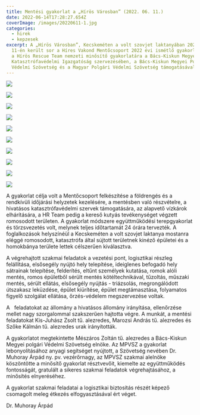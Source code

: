 ```yaml
---
title: Mentési gyakorlat a „Hírös Városban” (2022. 06. 11.)
date: 2022-06-14T17:28:27.654Z
coverImage: /images/20220611-1.jpg
categories:
  - hirek
  - kepzesek
excerpt: A „Hírös Városban”, Kecskeméten a volt szovjet laktanyában 2022. június
  11-én került sor a Híres Vakond Mentőcsoport 2022 évi ismétlő gyakorlatára és
  a Hírös Rescue Team nemzeti minősítő gyakorlatára a Bács-Kiskun Megyei
  Katasztrófavédelmi Igazgatóság szervezésében, a Bács-Kiskun Megyei Polgári
  Védelmi Szövetség és a Magyar Polgári Védelmi Szövetség támogatásával.
---
```

![](/images/20220611-2.jpg)

![](/images/20220611-3.jpg)

![](/images/20220611-4.jpg)

![](/images/20220611-5.jpg)

![](/images/20220611-6.jpg)

![](/images/20220611-7.jpg)

![](/images/20220611-9.jpg)

![](/images/20220611-10.jpg)

![](/images/20220611-8.jpg)

![](/images/20220611-11.jpg)

A gyakorlat célja volt a Mentőcsoport felkészítése a földrengés és a rendkívüli időjárási helyzetek kezelésére, a mentésben való részvételre, a hivatásos katasztrófavédelmi szervek támogatására, az alapvető vízkárok elhárítására, a HR Team pedig a kereső kutyás tevékenységet végzett romosodott területen. A gyakorlat módszere együttműködési terepgyakorlat és törzsvezetés volt, melynek teljes időtartamát 24 órára tervezték. A foglalkozások helyszínéül a Kecskeméten a volt szovjet laktanya mostanra eléggé romosodott, katasztrófa által sújtott területnek kinéző épületei és a homokbánya területe lettek célszerűen kiválasztva.

A végrehajtott szakmai feladatok a vezetési pont, logisztikai részleg felállítása, elsősegély nyújtó hely telepítése, ideiglenes befogadó hely sátrainak telepítése, felderítés, eltűnt személyek kutatása, romok alóli mentés, romos épületből sérült mentés kötéltechnikával, tűzoltás, műszaki mentés, sérült ellátás, elsősegély nyújtás - triázsolás, megrongálódott útszakasz leküzdése, épület kiürítése, épület megtámasztása, folyamatos figyelő szolgálat ellátása, őrzés-védelem megszervezése voltak.

A   feladatokat az állomány a hivatásos állomány irányítása, ellenőrzése mellet nagy szorgalommal szakszerűen hajtotta végre. A munkát, a mentési feladatokat Kis-Juhász Zsolt tű. alezredes, Marozsi András tű. alezredes és Szőke Kálmán tű. alezredes urak irányították.

A gyakorlatot megtekintette Mészáros Zoltán tű. alezredes a Bács-Kiskun Megyei polgári Védelmi Szövetség elnöke. Az MPVSZ a gyakorlat lebonyolításához anyagi segítséget nyújtott, a Szövetség nevében Dr. Muhoray Árpád ny. pv. vezérőrnagy, az MPVSZ szakmai alelnöke köszöntötte a minősítő gyakorlat résztvevőit, kiemelte az együttműködés fontosságát, gratulált a sikeres szakmai feladatok végrehajtásához, a minősítés elnyeréséhez.

A gyakorlat szakmai feladatai a logisztikai biztosítás részét képező csomagolt meleg étkezés elfogyasztásával ért véget.

Dr. Muhoray Árpád